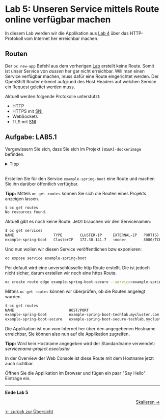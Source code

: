 # Lab 5: Unseren Service mittels Route online verfügbar machen

In diesem Lab werden wir die Applikation aus [Lab 4](04_deploy_dockerimage.md) über das HTTP-Protokoll vom Internet her erreichbar machen.

## Routen

Der `oc new-app` Befehl aus dem vorherigen [Lab](04_deploy_dockerimage.md) erstellt keine Route. Somit ist unser Service von *aussen* her gar nicht erreichbar.
Will man einen Service verfügbar machen, muss dafür eine Route eingerichtet werden. Der OpenShift Router erkennt aufgrund des Host Headers auf welchen Service ein Request geleitet werden muss.

Aktuell werden folgende Protokolle unterstützt:

* HTTP
* HTTPS mit [SNI](https://en.wikipedia.org/wiki/Server_Name_Indication)
* WebSockets
* TLS mit [SNI](https://en.wikipedia.org/wiki/Server_Name_Indication)

## Aufgabe: LAB5.1

Vergewissern Sie sich, dass Sie sich im Projekt `[USER]-dockerimage` befinden.
<details><summary>Tipp</summary>[USER]-dockerimage</details><br/>

Erstellen Sie für den Service `example-spring-boot` eine Route und machen Sie ihn darüber öffentlich verfügbar.

**Tipp:** Mittels `oc get routes` können Sie sich die Routen eines Projekts anzeigen lassen.

```bash
$ oc get routes
No resources found.
```

Aktuell gibt es noch keine Route. Jetzt brauchen wir den Servicenamen:

```bash
$ oc get services
NAME                  TYPE        CLUSTER-IP     EXTERNAL-IP   PORT(S)                      AGE
example-spring-boot   ClusterIP   172.30.141.7   <none>        8080/TCP,8778/TCP,9779/TCP   14m
```

Und nun wollen wir diesen Service veröffentlichen bzw exponieren:

```bash
oc expose service example-spring-boot
```

Per default wird eine unverschlüsselte http Route erstellt.
Die ist jedoch nicht sicher, darum erstellen wir noch eine https Route.

```bash
oc create route edge example-spring-boot-secure --service=example-spring-boot
```

Mittels `oc get routes` können wir überprüfen, ob die Routen angelegt wurden.

```bash
$ oc get routes
NAME                         HOST/PORT                                         PATH      SERVICES              PORT       TERMINATION   WILDCARD
example-spring-boot          example-spring-boot-techlab.mycluster.com                   example-spring-boot   8080-tcp                 None
example-spring-boot-secure   example-spring-boot-secure-techlab.mycluster.com            example-spring-boot   8080-tcp   edge          None
```

Die Applikation ist nun vom Internet her über den angegebenen Hostname erreichbar, Sie können also nun auf die Applikation zugreifen.

**Tipp:** Wird kein Hostname angegeben wird der Standardname verwendet: *servicename-project.osecluster*

In der Overview der Web Console ist diese Route mit dem Hostname jetzt auch sichtbar.

Öffnen Sie die Applikation im Browser und fügen ein paar "Say Hello" Einträge ein.

---

**Ende Lab 5**

<p width="100px" align="right"><a href="06_scale.md">Skalieren →</a></p>

[← zurück zur Übersicht](../README.md)
